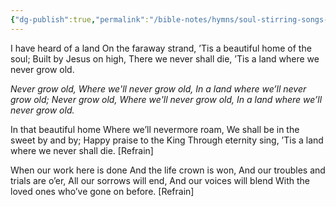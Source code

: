 ```yaml
---
{"dg-publish":true,"permalink":"/bible-notes/hymns/soul-stirring-songs-and-hymns/where-we-ll-never-grow-old/","title":"Where We'll Never Grow Old","created":"","updated":""}
---
```



I have heard of a land
On the faraway strand,
’Tis a beautiful home of the soul;
Built by Jesus on high,
There we never shall die,
’Tis a land where we never grow old.

*Never grow old,
Where we'll never grow old,
In a land where we’ll never grow old;
Never grow old,
Where we'll never grow old,
In a land where we’ll never grow old.*

In that beautiful home
Where we’ll nevermore roam,
We shall be in the sweet by and by;
Happy praise to the King
Through eternity sing,
’Tis a land where we never shall die. [Refrain]

When our work here is done
And the life crown is won,
And our troubles and trials are o’er,
All our sorrows will end,
And our voices will blend
With the loved ones who’ve gone on before. [Refrain]